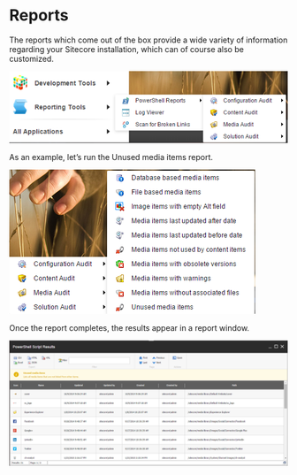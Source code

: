 # Reports

The reports which come out of the box provide a wide variety of information regarding your Sitecore installation, which can of course also be customized.

![Reports](Reports.png)

As an example, let’s run the Unused media items report.

![Unused Media Items](Reports-unusedmedia.png)

Once the report completes, the results appear in a report window.

![Unused Media Items Output](Reports-output.png)